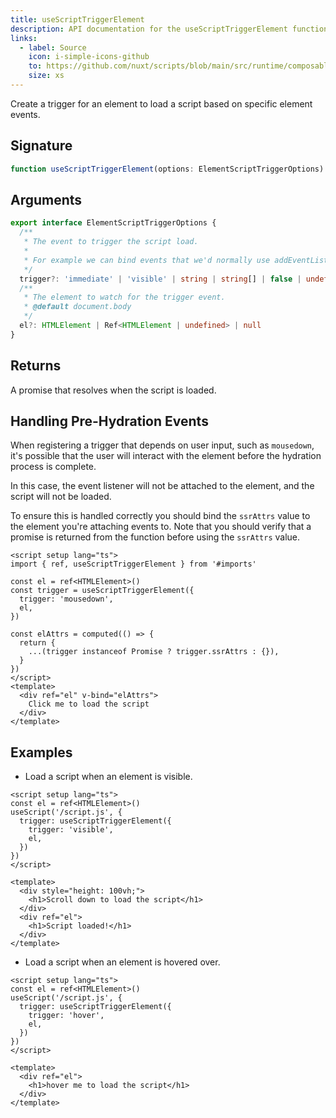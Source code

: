 ```yaml
---
title: useScriptTriggerElement
description: API documentation for the useScriptTriggerElement function.
links:
  - label: Source
    icon: i-simple-icons-github
    to: https://github.com/nuxt/scripts/blob/main/src/runtime/composables/useScriptTriggerElement.ts
    size: xs
---
```


Create a trigger for an element to load a script based on specific element events.

## Signature

```ts
function useScriptTriggerElement(options: ElementScriptTriggerOptions): Promise<void> & { ssrAttrs?: Record<string, string> } | 'onNuxtReady' {}
```

## Arguments

```ts
export interface ElementScriptTriggerOptions {
  /**
   * The event to trigger the script load.
   * 
   * For example we can bind events that we'd normally use addEventListener for: `mousedown`, `mouseenter`, `scroll`, etc.
   */
  trigger?: 'immediate' | 'visible' | string | string[] | false | undefined
  /**
   * The element to watch for the trigger event.
   * @default document.body
   */
  el?: HTMLElement | Ref<HTMLElement | undefined> | null
}
```

## Returns

A promise that resolves when the script is loaded.

## Handling Pre-Hydration Events

When registering a trigger that depends on user input, such as `mousedown`, it's possible that the user will interact with the element before the hydration process is complete. 

In this case, the event listener will not be attached to the element, and the script will not be loaded.

To ensure this is handled correctly you should bind the `ssrAttrs` value to the element you're attaching events to. Note that you should verify
that a promise is returned from the function before using the `ssrAttrs` value.

```vue
<script setup lang="ts">
import { ref, useScriptTriggerElement } from '#imports'

const el = ref<HTMLElement>()
const trigger = useScriptTriggerElement({
  trigger: 'mousedown',
  el,
})

const elAttrs = computed(() => {
  return {
    ...(trigger instanceof Promise ? trigger.ssrAttrs : {}),
  }
})
</script>
<template>
  <div ref="el" v-bind="elAttrs">
    Click me to load the script
  </div>
</template>
```


## Examples

- Load a script when an element is visible.

```vue
<script setup lang="ts">
const el = ref<HTMLElement>()
useScript('/script.js', {
  trigger: useScriptTriggerElement({
    trigger: 'visible',
    el,
  })
})
</script>

<template>
  <div style="height: 100vh;">
    <h1>Scroll down to load the script</h1>
  </div>
  <div ref="el">
    <h1>Script loaded!</h1>
  </div>
</template>
```

- Load a script when an element is hovered over.

```vue
<script setup lang="ts">
const el = ref<HTMLElement>()
useScript('/script.js', {
  trigger: useScriptTriggerElement({
    trigger: 'hover',
    el,
  })
})
</script>

<template>
  <div ref="el">
    <h1>hover me to load the script</h1>
  </div>
</template>
```
